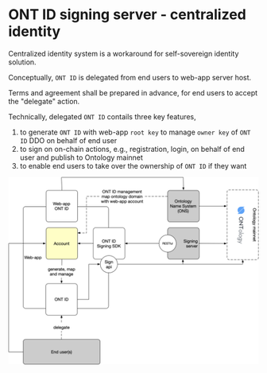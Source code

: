 # ONT ID signing server - centralized identity

Centralized identity system is a workaround for self-sovereign identity solution.

Conceptually, `ONT ID` is delegated from end users to web-app server host.

Terms and agreement shall be prepared in advance, for end users to accept the "delegate" action.

Technically, delegated `ONT ID` contails three key features,

1. to generate `ONT ID` with web-app `root key` to manage `owner key` of `ONT ID` DDO on behalf of end user
2. to sign on on-chain actions, e.g., registration, login, on behalf of end user and publish to Ontology mainnet
3. to enable end users to take over the ownership of `ONT ID` if they want

![img-central-sign](../../res/img-central-sign.png)

